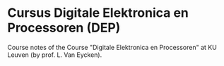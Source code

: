 Cursus Digitale Elektronica en Processoren (DEP)
================================================

Course notes of the Course "Digitale Elektronica en Processoren" at KU Leuven (by prof. L. Van Eycken).
